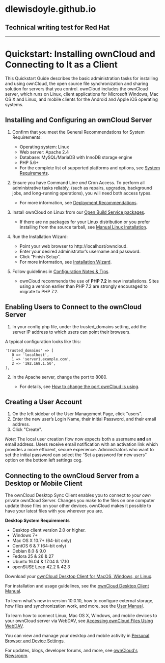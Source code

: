 # dlewisdoyle.github.io
Technical writing test for Red Hat
---
---


Quickstart: Installing ownCloud and Connecting to It as a Client
=================================================================
This Quickstart Guide describes the basic administration tasks for installing and using ownCloud, the open source file synchronization and sharing solution for servers that you control. ownCloud includes the ownCloud server, which runs on Linux, client applications for Microsoft Windows, Mac OS X and Linux, and mobile clients for the Android and Apple iOS operating systems.  


Installing and Configuring an ownCloud Server 
---------------------------------------------

1. Confirm that you meet the General Recommendations for System Requirements:   
   * Operating system: Linux
   * Web server: Apache 2.4
   * Database: MySQL/MariaDB with InnoDB storage engine
   * PHP 5.6+
   * For the complete list of supported platforms and options, see [System Requirements](https://doc.owncloud.com/server/10.0/admin_manual/installation/system_requirements.html/"Title").

2. Ensure you have Command Line *and* Cron Access. To perform all administrative tasks reliably, (such as repairs, upgrades, background jobs, and long-running operations), you will need both access types.
   * For more information, see [Deployment Recommendations](https://doc.owncloud.com/server/10.0/admin_manual/installation/deployment_recommendations.html/"Title").

3. Install ownCloud on Linux from our [Open Build Service packages](https://doc.owncloud.com/server/10.0/admin_manual/installation/linux_installation.html/"Title"). 
   * If there are no packages for your Linux distribution or you prefer installing from the source tarball, see [Manual Linux Installation](https://doc.owncloud.com/server/10.0/admin_manual/installation/source_installation.html/"Title").

4. Run the Installation Wizard:
   * Point your web browser to http://localhost/owncloud.
   * Enter your desired administrator’s username and password.
   * Click “Finish Setup”.
   * For more information, see [Installation Wizard](https://doc.owncloud.com/server/10.0/admin_manual/installation/installation_wizard.html/"Title").


5. Follow guidelines in [Configuration Notes & Tips](https://doc.owncloud.com/server/10.0/admin_manual/installation/configuration_notes_and_tips.html/"Title").
   * ownCloud recommends the use of **PHP 7.2** in new installations. Sites using a version earlier than PHP 7.2 are strongly encouraged to migrate to PHP 7.2.


Enabling Users to Connect to the ownCloud Server
------------------------------------------------
1. In your config.php file, under the trusted_domains setting, add the server IP address to which users can point their browsers.

A typical configuration looks like this:
       
    'trusted_domains' => [
       0 => 'localhost',
       1 => 'server1.example.com',
       2 => '192.168.1.50',
    ],
    
2. In the Apache server, change the port to 8080.

   * For details, see [How to change the port ownCloud is using](https://central.owncloud.org/t/how-to-change-the-port-owncloud-is-using/834.html/"Title").


Creating a User Account
-----------------------
1. On the left sidebar of the User Management Page, click "users".
2. Enter the new user’s Login Name, their initial Password, and their email address.
3. Click "Create".

*Note:* The local user creation flow now expects both a username **and** an email address. Users receive email notification with an activation link which provides a more efficient, secure experience. Administrators who want to set the initial password can select the “Set a password for new users” option on the bottom left settings cog.

Connecting to the ownCloud Server from a Desktop or Mobile Client
-----------------------------------------------------------------
The ownCloud Desktop Sync Client enables you to connect to *your own* private ownCloud Server. Changes you make to the files on one computer update those files on your other devices. ownCloud makes it possible to have your latest files with you wherever you are.

**Desktop System Requirements**
 
   * Desktop client version 2.0 or higher.
   * Windows 7+
   * Mac OS X 10.7+ (64-bit only)
   * CentOS 6 & 7 (64-bit only)
   * Debian 8.0 & 9.0
   * Fedora 25 & 26 & 27
   * Ubuntu 16.04 & 17.04 & 17.10
   * openSUSE Leap 42.2 & 42.3

Download your [ownCloud Desktop Client for MacOS, Windows, or Linux](https://owncloud.org/download/#owncloud-desktop-client.html/"Title").

For installation and usage guidelines, see the [ownCloud Desktop Client Manual](https://doc.owncloud.com/desktop/latest.html/"Title").

To learn what's new in version 10.0.10, how to configure external storage, how files and synchronization work, and more, see the [User Manual](https://doc.owncloud.org/server/latest/user_manual/contents.html/"Title").

To learn how to connect Linux, Mac OS X, Windows, and mobile devices to your ownCloud server via WebDAV, see [Accessing ownCloud Files Using WebDAV](https://doc.owncloud.org/server/latest/user_manual/files/access_webdav.html?highlight=mobile.html/"Title").

You can view and manage your desktop and mobile activity in [Personal Browser and Device Settings](https://doc.owncloud.org/server/latest/user_manual/session_management.html/"Title").

For updates, blogs, developer forums, and more, see [ownCloud's Newsroom](https://owncloud.com/newsroom.html/"Title").
